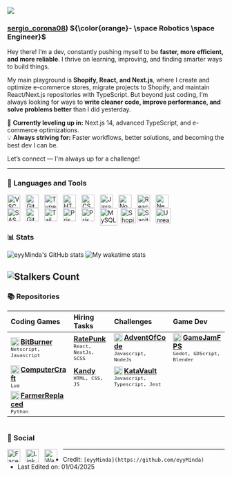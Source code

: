 ![]([main-qimg-9f5ede91712741f9c47b8558aa4e9765.webp])


### [sergio_corona08](https://www.instagram.com/sergio_corona88?igsh=MWM4anFmYmYzOWNvdA%3D%3D&utm_source=qr)) ${\color{orange}- \space Robotics \space Engineer}$  

Hey there! I’m a dev, constantly pushing myself to be **faster, more efficient, and more reliable**. I thrive on learning, improving, and finding smarter ways to build things.  

My main playground is **Shopify, React, and Next.js**, where I create and optimize e-commerce stores, migrate projects to Shopify, and maintain React/Next.js repositories with TypeScript. But beyond just coding, I’m always looking for ways to **write cleaner code, improve performance, and solve problems better** than I did yesterday.  

🚀 **Currently leveling up in:** Next.js 14, advanced TypeScript, and e-commerce optimizations.  
💡 **Always striving for:** Faster workflows, better solutions, and becoming the best dev I can be.  

Let’s connect — I'm always up for a challenge!  

 
---

### 🧰 Languages and Tools

<a href="https://code.visualstudio.com/" target="_blank" title="Visual Studio Code" rel="noreferrer"><img align="left" alt="VSCode" width="30px" style="padding-right:10px;" src="https://cdn.jsdelivr.net/gh/devicons/devicon/icons/vscode/vscode-original.svg" /></a>

<a href="https://git-scm.com/" target="_blank" title="Sanity" rel="Git"><img align="left" alt="Git" width="30px" style="padding-right:10px;" src="https://cdn.jsdelivr.net/gh/devicons/devicon/icons/git/git-original.svg" /></a>

<a href="https://www.typescriptlang.org/" target="_blank" title="Typescript" rel="noreferrer"><img align="left" alt="TypeScript" width="30px" style="padding-right:10px;" src="https://cdn.jsdelivr.net/gh/devicons/devicon/icons/typescript/typescript-plain.svg" /></a>

<a href="https://www.w3.org/html/" target="_blank" title="HTML" rel="noreferrer"><img align="left" alt="HTML" width="30px" style="padding-right:10px;" src="https://cdn.jsdelivr.net/gh/devicons/devicon/icons/html5/html5-plain.svg" /></a>

<a href="https://www.w3.org/css/" target="_blank" title="CSS" rel="noreferrer"><img align="left" alt="CSS" width="30px" style="padding-right:10px;" src="https://cdn.jsdelivr.net/gh/devicons/devicon/icons/css3/css3-plain.svg" /></a>

<a href="https://developer.mozilla.org/en-US/docs/Web/JavaScript" target="_blank" title="Javascript" rel="noreferrer"><img align="left" alt="JavaScript" width="30px" style="padding-right:10px;" src="https://cdn.jsdelivr.net/gh/devicons/devicon/icons/javascript/javascript-plain.svg" /></a>

<a href="https://nodejs.org/en/" target="_blank" title="NodeJS" title="Sanity" rel="noreferrer"><img align="left" alt="NodeJS" width="30px" style="padding-right:10px;" src="https://cdn.jsdelivr.net/gh/devicons/devicon/icons/nodejs/nodejs-original.svg" /></a>

<a href="https://react.dev/" target="_blank" title="React" rel="noreferrer"><img align="left" alt="React" width="30px" style="padding-right:10px;" src="https://cdn.jsdelivr.net/gh/devicons/devicon/icons/react/react-original.svg" /></a>

<a href="https://nextjs.org/" target="_blank" title="NextJS" rel="noreferrer"><img align="left" alt="NextJS" width="30px" style="padding-right:10px;" src="https://cdn.jsdelivr.net/gh/devicons/devicon/icons/nextjs/nextjs-original.svg" /></a>
</br>

<a href="https://sass-lang.com/" target="_blank" title="Sass" rel="noreferrer"><img align="left" alt="SASS" width="30px" style="padding-right:10px;" src="https://cdn.jsdelivr.net/gh/devicons/devicon/icons/sass/sass-original.svg" /></a>

<a href="https://github.com/" target="_blank" title="Github" rel="noreferrer"><img align="left" alt="GitHub" width="30px" style="padding-right:10px;" src="https://cdn.jsdelivr.net/gh/devicons/devicon/icons/github/github-original.svg" /></a>

<a href="https://tailwindcss.com/" target="_blank" title="TailwindCSS" rel="noreferrer"><img align="left" alt="TailWindCSS" width="30px" style="padding-right:10px;" src="https://static-00.iconduck.com/assets.00/tailwind-css-icon-512x307-1v56l8ed.png" /></a>

<a href="https://www.prisma.io/" target="_blank" title="Prisma" rel="noreferrer"><img align="left" alt="Prisma" width="30px" style="padding-right:10px;" src="https://cdn.freelogovectors.net/wp-content/uploads/2022/01/prisma_logo-freelogovectors.net_.png" /></a>

<a href="https://prismic.io/" target="_blank" title="Prismic" rel="noreferrer"><img align="left" alt="Prismic" width="30px" style="padding-right:10px;" src="https://www.svgrepo.com/show/354213/prismic-icon.svg" /></a>

<a href="https://www.mysql.com/" target="_blank" title="MySQL" rel="noreferrer"><img align="left" alt="MySQL" width="40px" style="padding-right:5px;" src="https://cdn.jsdelivr.net/gh/devicons/devicon/icons/mysql/mysql-original-wordmark.svg" /></a>

<a href="https://shopify.github.io/liquid/" target="_blank" title="Shopify Liquid" rel="noreferrer"><img align="left" alt="Shopify" width="35px" src="https://img.icons8.com/color/48/null/shopify.png" /></a>

<a href="https://www.sanity.io/" target="_blank" title="Sanity" rel="noreferrer"><img align="left" alt="Sanity" width="30px" style="padding-right:10px;" src="https://icon.icepanel.io/Technology/svg/Sanity.svg" /></a>

<a href="https://www.unrealengine.com/en-US/unreal-engine-5" target="_blank" title="UnrealEngine" rel="noreferrer"><img align="left" alt="UnrealEngine" width="35px" style="padding-right:10px;" src="https://cdn.iconscout.com/icon/free/png-256/free-unreal-engine-2749375-2284765.png?f=webp" /></a>
</br>

#

### 📊 Stats

![eyyMinda's GitHub stats](https://tinyone-readme-stats.vercel.app/api?username=eyyMinda&show_icons=true&hide_title=true&theme=ocean_dark&count_private=true&border_color=b0a0cc)
![My wakatime stats](https://github-readme-stats.vercel.app/api/wakatime?username=eyyminda&range=all_time&hide_title=false&layout=compact&langs_count=20&theme=ocean_dark&border_color=b0a0cc)

![Stalkers Count](https://komarev.com/ghpvc/?username=eyyMinda&color=blueviolet&style=for-the-badge&label=Stalkers+Count)
---

### 📚 Repositories



| Coding Games | Hiring Tasks | Challenges | Game Dev |
| :--- | :--- | :--- | :--- |
| <a href="https://github.com/eyyMinda/BitBurner"><img align="left" alt="BitBurner" width="20px" src="https://imgur.com/NQ4rFoa.png" />**BitBurner**</a><br/><sub>`Netscript, Javascript`</sub> | <a href="https://github.com/eyyMinda/ratepunk-task-fe">**RatePunk**</a><br/><sub>`React, NextJs, SCSS`</sub> | <a href="https://github.com/eyyMinda/AdventOfCode"><img align="left" alt="AdventOfCode" width="20px" src="https://imgur.com/ngYjHxt.png" />**AdventOfCode**</a><br/><sub>`Javascript, NodeJs`</sub>  | <a href="https://github.com/eyyMinda/GameJamFPS"><img align="left" alt="GameJamFPS" width="20px" src="https://i.imgur.com/Uv7guJA.png" />**GameJamFPS**</a><br/><sub>`Godot, GDScript, Blender`</sub> |
| <a href="https://github.com/eyyMinda/ComputerCraftSolo"><img align="left" alt="ComputerCraft" width="20px" src="https://imgur.com/vV8aNRx.png" />**ComputerCraft**</a><br/><sub>`Lua`</sub> | <a href="https://github.com/eyyMinda/kandy-task-fe">**Kandy**</a><br/><sub>`HTML, CSS, JS`</sub> | <a href="https://github.com/eyyMinda/KataVault"><img align="left" alt="KataVault" width="20px" src="https://docs.codewars.com/logo.svg" />**KataVault**</a><br/><sub>`Javascript, Typescript, Jest`</sub> | |
| <a href="https://github.com/eyyMinda/FarmerReplaced"><img align="left" alt="FarmerReplaced" width="20px" src="https://imgur.com/41up72N.png" />**FarmerReplaced**</a><br/><sub>`Python`</sub> |  |  | |

#

### 🤙 Social

[<a href="https://www.facebook.com/RE.Mindau"><img align="left" alt="Facebook" width="30px" style="padding-right:10px;" src="https://cdn.jsdelivr.net/gh/devicons/devicon/icons/facebook/facebook-original.svg" /></a>](a 'FaceBook')
[<a href="https://www.linkedin.com/in/eyyminda/"><img align="left" alt="LinkedIn" width="30px" style="padding-right:10px;" src="https://cdn.jsdelivr.net/gh/devicons/devicon/icons/linkedin/linkedin-original.svg" /></a>](a 'LinkedIn')
[<a href="https://wakatime.com/@eyyminda"><img align="left" alt="Wakatime" width="30px" style="padding-right:10px;" src="https://i.imgur.com/IrC4Ygh.png" /></a>](a 'Wakatime')

------
  - Credit: `[eyyMinda](https://github.com/eyyMinda)`
  - Last Edited on: 01/04/2025
